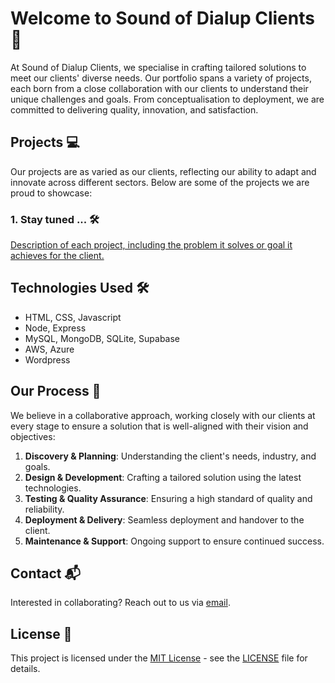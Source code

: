 # Welcome to Sound of Dialup Clients 🎉

At Sound of Dialup Clients, we specialise in crafting tailored solutions to meet our clients' diverse needs. Our portfolio spans a variety of projects, each born from a close collaboration with our clients to understand their unique challenges and goals. From conceptualisation to deployment, we are committed to delivering quality, innovation, and satisfaction.

## Projects 💻

Our projects are as varied as our clients, reflecting our ability to adapt and innovate across different sectors. Below are some of the projects we are proud to showcase:

### 1. Stay tuned ... 🛠️
[Description of each project, including the problem it solves or goal it achieves for the client.](link_to_project_1_repo)

## Technologies Used 🛠️

- HTML, CSS, Javascript
- Node, Express
- MySQL, MongoDB, SQLite, Supabase
- AWS, Azure
- Wordpress

## Our Process 🔄

We believe in a collaborative approach, working closely with our clients at every stage to ensure a solution that is well-aligned with their vision and objectives:

1. **Discovery & Planning**: Understanding the client's needs, industry, and goals.
2. **Design & Development**: Crafting a tailored solution using the latest technologies.
3. **Testing & Quality Assurance**: Ensuring a high standard of quality and reliability.
4. **Deployment & Delivery**: Seamless deployment and handover to the client.
5. **Maintenance & Support**: Ongoing support to ensure continued success.

## Contact 📬

Interested in collaborating? Reach out to us via [email](soundofdialup+clients@example.com).

## License 📄

This project is licensed under the [MIT License](LICENSE) - see the [LICENSE](LICENSE) file for details.

